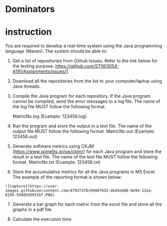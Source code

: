 # Dominators

# instruction

You are required to develop a real-time system using the Java programming language (Maven). The system should be able to:

  1.  Get a list of repositories from Github Issues. Refer to the link below for the testing purpose.
      https://github.com/STIW3054-A191/Assignments/issues/1

  2.  Download all the repositories from the list to your computer/laptop using Java threads.

  3.  Compile the Java program for each repository. If the Java program cannot be compiled, send the error messages to a log file. The name       of the log file MUST follow the following format.

      MatricNo.log (Example: 123456.log)

  4.  Run the program and store the output in a text file. The name of the output file MUST follow the following format.
       MatricNo.out (Example: 123456.out)

  5.  Generate software metrics using CKJM (https://www.spinellis.gr/sw/ckjm/) for each Java program and store the result in a text file.        The name of the text file MUST follow the following format.
       MatricNo.txt (Example: 123456.txt)

  6.  Store the accumulative metrics for all the Java programs in MS Excel. The example of the reporting format is shown below:

    ![Capture](https://user-images.githubusercontent.com/47937370/69487933-de45eb80-0e9d-11ea-8195-59405d5931bf.PNG)

  7.  Generate a bar graph for each metric from the excel file and store all the graphs in a pdf file.

  8.  Calculate the execution time.
